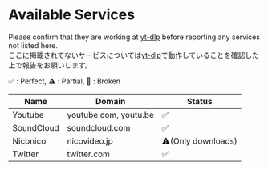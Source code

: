 # Available Services 

Please confirm that they are working at [yt-dlp](https://github.com/yt-dlp/yt-dlp) before reporting any services not listed here.  
ここに掲載されてないサービスについては[yt-dlp](https://github.com/yt-dlp/yt-dlp)で動作していることを確認した上で報告をお願いします。

:white_check_mark: : Perfect, :warning: : Partial, :no_entry_sign: : Broken

| Name       | Domain                | Status                    |
|------------|-----------------------|---------------------------|
| Youtube    | youtube.com, youtu.be | :white_check_mark:        |
| SoundCloud | soundcloud.com        | :white_check_mark:        |
| Niconico   | nicovideo.jp          | :warning:(Only downloads) |
| Twitter    | twitter.com           | :white_check_mark:        |

